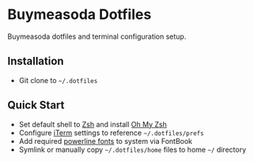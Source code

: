 
# Buymeasoda Dotfiles

Buymeasoda dotfiles and terminal configuration setup.

## Installation

* Git clone to `~/.dotfiles`

## Quick Start

* Set default shell to [Zsh](http://zsh.sourceforge.net/) and install [Oh My Zsh](https://ohmyz.sh/)
* Configure [iTerm](https://www.iterm2.com/) settings to reference `~/.dotfiles/prefs`
* Add required [powerline fonts](https://github.com/powerline/fonts) to system via FontBook
* Symlink or manually copy `~/.dotfiles/home` files to home `~/` directory
